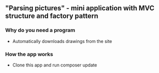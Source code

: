 ﻿## "Parsing pictures" - mini application with MVC structure and factory pattern

### Why do you need a program

+ Automatically downloads drawings from the site

### How the app works

- Clone this app and run composer update
